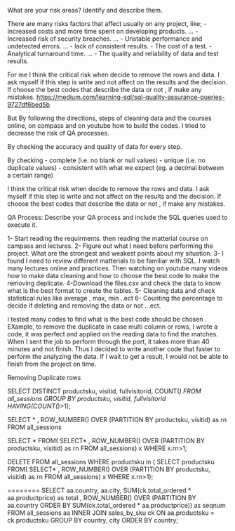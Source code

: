 What are your risk areas? Identify and describe them.

There are many risks factors that affect usually on any project, like;
    - Increased costs and more time spent on developing  products. ...
    - Increased risk of security breaches. ...
    - Unstable performance and undetected errors. ...
    - lack of consistent results.
    - The cost of a test. 
    - Analytical turnaround time. ...
    - The quality and reliability of data and test results.

For me 
I think the critical risk when decide to remove the rows and data. I ask myself if this step is write and not affect on the results and the decision. If choose the best codes that describe the data or not , if make any mistakes. 
https://medium.com/learning-sql/sql-quality-assurance-queries-9727df6bed5b

But
By following the directions, steps of cleaning data and the courses online, on compass and on youtube how to build the codes. I tried to decrease the risk of QA processes.

By checking the accuracy and quality of data for every step.

By checking 
    - complete (i.e. no blank or null values)
    - unique (i.e. no duplicate values)
    - consistent with what we expect (eg. a decimal between a certain range)

I think the critical risk when decide to remove the rows and data. I ask myself if this step is write and not affect on the results and the decision. If choose the best codes that describe the data or not , if make any mistakes.  


QA Process:
Describe your QA process and include the SQL queries used to execute it.

1- Start reading the requirments. then reading the matterial course on campass and lectures.
2- Figure out what I need before performing the project. What are the strongest and weakest points about my situation.
3- I found I need to review different matterials to be familiar with SQL. I watch many lectures online and practices. Then watching on youtube many videos how to make data cleaning and how to choose the best code to make the removing deplicate.
4-Download the files.csv and check the data to know what is the best format to create the tables.
5- Cleaning data and check statistical rules like average , max, min ..ect
6- Counting the percentage to decide if deleting and removing the data or not ...ect.

I tested many codes to find what is the best code should be chosen . EXample, to remove the duplicate in case multi column or rows, I wrote a code, it was perfect and applied on the reading data to find the matches. When I sent the job to perform through the port, it takes more than 40 minutes and not finish.
Thus I decided to write another code that faster to perform the analyzing the data. If I wait to get a result, I would not be able to finish from the project on time.

Removing Duplicate rows

SELECT DISTINCT productsku, visitid, fullvisitorid, COUNT(*) 
FROM all_sessions
GROUP BY productsku, visitid, fullvisitorid
HAVING(COUNT(*)>1);

SELECT *
, ROW_NUMBER() OVER (PARTITION BY productsku, visitid) as rn
FROM all_sessions


SELECT * FROM(
	SELECT*
	, ROW_NUMBER() OVER (PARTITION BY productsku, visitid) as rn
	FROM all_sessions) x
WHERE x.rn>1;	

DELETE FROM all_sessions
WHERE productsku in (
					SELECT productsku
					FROM(
						SELECT*
						, ROW_NUMBER() OVER (PARTITION BY productsku, visitid) as rn
						FROM all_sessions) x
					WHERE x.rn>1);

========
SELECT aa.country, aa.city, SUM(ck.total_ordered * aa.productprice) as total
	, ROW_NUMBER() OVER (PARTITION BY aa.country ORDER BY SUM(ck.total_ordered * aa.productprice)) as seqnum
      FROM all_sessions aa
	  INNER JOIN sales_by_sku ck
           ON aa.productsku = ck.productsku
GROUP BY country, city
ORDER BY country;



